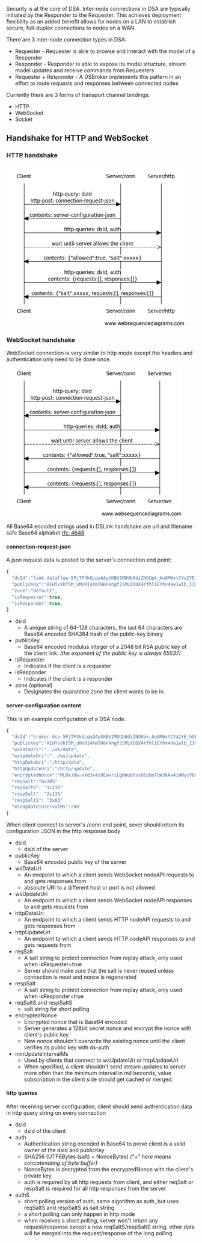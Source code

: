 Security is at the core of DSA. Inter-node connections in DSA are typically initiated by the Responder to the Requester. This achieves deployment flexibility as an added benefit allows for nodes on a LAN to establish secure, full-duplex connections to nodes on a WAN.

There are 3 inter-node connection types in DSA:

* Requester - Requester is able to browse and interact with the model of a Responder
* Responder - Responder is able to expose its model structure, stream model updates and receive commands from Requesters
* Requester + Responder - A DSBroker implements this pattern in an effort to route requests and responses between connected nodes

Currently there are 3 forms of transport channel bindings:

* HTTP
* WebSocket
* Socket


## Handshake for HTTP and WebSocket
### HTTP handshake 
![](https://raw.githubusercontent.com/IOT-DSA/docs/master/images/http_handshake.png)

### WebSocket handshake
WebSocket connection is very similar to http mode except the headers and authentication only need to be done once.
![](https://raw.githubusercontent.com/IOT-DSA/docs/master/images/ws_handshake.png)

All Base64 encoded strings used in DSLink handshake are url and filename safe Base64 alphabet [rfc-4648](https://tools.ietf.org/html/rfc4648)
#### connection-request-json
A json request data is posted to the server's connection end point:
```javascript
{
  "dsId":"link-dataflow-5PjTP4kGLqxAAykKBU1MDUb0diZNOUpk_Au8MWxtCYa2YE_hOFaC8eAO6zz6FC0e",
  "publicKey":"AIHYvVkY5M_uMsRI4XmTH6nkngf2lMLXOOX4rfhliEYhv4Hw1wlb_I39Q5cw6a9zHSvonI8ZuG73HWLGKVlDmHGbYHWsWsXgrAouWt5H3AMGZl3hPoftvs0rktVsq0L_pz2Cp1h_7XGot87cLah5IV-AJ5bKBBFkXHOqOsIiDXNFhHjSI_emuRh01LmaN9_aBwfkyNq73zP8kY-hpb5mEG-sIcLvMecxsVS-guMFRCk_V77AzVCwOU52dmpfT5oNwiWhLf2n9A5GVyFxxzhKRc8NrfSdTFzKn0LvDPM29UDfzGOyWpfJCwrYisrftC3QbBD7e0liGbMCN5UgZsSssOk=",
  "zone":"default",
  "isRequester":true,
  "isResponder":true,
}
```
 - dsId
     - A unique string of 64-128 characters, the last 64 characters are Base64 encoded SHA384 hash of the public-key binary
 - publicKey
     - Base64 encoded modulus integer of a 2048 bit RSA public key of the client link. *(the exponent of the public key is always 65537)*
 - isRequester
     - Indicates if the client is a requester
 - isResponder
     - Indicates if the client is a responder
 - zone (optional)
     - Designates the quarantine zone the client wants to be in.

#### server-configuration content
This is an example configuration of a DSA node.     
```javascript
{
  "dsId":"broker-dsa-5PjTP4kGLqxAAykKBU1MDUb0diZNOUpk_Au8MWxtCYa2YE_hOFaC8eAO6zz6FC0e",
  "publicKey":"AIHYvVkY5M_uMsRI4XmTH6nkngf2lMLXOOX4rfhliEYhv4Hw1wlb_I39Q5cw6a9zHSvonI8ZuG73HWLGKVlDmHGbYHWsWsXgrAouWt5H3AMGZl3hPoftvs0rktVsq0L_pz2Cp1h_7XGot87cLah5IV-AJ5bKBBFkXHOqOsIiDXNFhHjSI_emuRh01LmaN9_aBwfkyNq73zP8kY-hpb5mEG-sIcLvMecxsVS-guMFRCk_V77AzVCwOU52dmpfT5oNwiWhLf2n9A5GVyFxxzhKRc8NrfSdTFzKn0LvDPM29UDfzGOyWpfJCwrYisrftC3QbBD7e0liGbMCN5UgZsSssOk=",
  "wsDataUri":"../ws/data",
  "wsUpdateUri":"../ws/update",
  "httpDataUri":"/http/data",
  "httpUpdateUri":"/http/update",
  "encryptedNonce":"MLbkJdw-eXdJe4zOEwwriEgNWuOtvsOIoBoTqW3kAx4iWMycVbn04zYSyKLtY6NeRaMY1I09-v2E_gDjRyMNSe04YCWp7KWmuWIGYRiFHwmNF9qSMI99NqxB0HJ768Rj_tLVbtbouUPiWn5oscpJTxbf7QklWsBZ6p0vC745sQbzwgBDsdXhiyiXek3FHQPJBEHBlkmiDEo5_j7_Y2FYvSeENyyoSfH2NmVgrKU5y1TGrLW6lz_5UfSH0PIEGhkNHzzBnDzR5Cka0-Rhqalvh2ygObYVXHlNihe7cZECYYSXqUkkO88y9MTr_aZYtGERjEzfsvDFtdE55gSahHM2Cw==",
  "reqSalt":"0x205"
  "reqSaltS": "1x218"
  "respSalt": "2x135"
  "respSaltS": "3x63"
  "minUpdateIntervalMs":200
}
```
When client connect to server's /conn end point, sever should return its configuration JSON in the http response body

 - dsId
    - dsId of the server
 - publicKey
    - Base64 encoded public key of the server
 - wsDataUri
    - An endpoint to which a client sends WebSocket nodeAPI requests to and gets responses from
    - absolute URI to a different host or port is not allowed
 - wsUpdateUri
    - An endpoint to which a client sends WebSocket nodeAPI responses to and gets requests from
 - httpDataUri
    - An endpoint to which a client sends HTTP nodeAPI requests to and gets responses from
 - httpUpdateUri
    - An endpoint to which a client sends HTTP nodeAPI responses to and gets requests from
 - reqSalt
    - A salt string to protect connection from replay attack, only used when isRequester=true
    - Server should make sure that the salt is never reused unless connection is reset and nonce is regenerated
 - respSalt
    - A salt string to protect connection from replay attack, only used when isResponder=true
 - reqSaltS and respSaltS
    - salt string for short polling
 - encryptedNonce
    - Encrypted nonce that is Base64 encoded
    - Server generates a 128bit secret nonce and encrypt the nonce with client's public key
    - New nonce shouldn't overwrite the existing nonce until the client verifies its public key with ds-auth
 - minUpdateIntervalMs
    - Used by clients that connect to wsUpdateUri or httpUpdateUri
    - When specified, a client shouldn't send stream updates to server more often than the minimum interval in milliseconds, value subscription in the client side should get cached or merged.

#### http queries
After receiving server configuration, client should send authentication data in http query string on every connection
 - dsId
    - dsId of the client
 - auth
    - Authentication string encoded in Base64 to prove client is a valid owner of the dsId and publicKey
    - SHA256 (UTF8Bytes (salt) + NonceBytes) *("+" here means concatenating of byte buffer)*
    - NonceBytes is decrypted from the encryptedNonce with the client's private key
    - auth is required by all http requests from client, and either reqSalt or respSalt is required for all http responses from the server
 - authS
    - short polling version of auth, same algorithm as auth, but uses reqSaltS and respSaltS as salt string
    - a short polling can only happen in http mode
    - when receives a short polling, server won't return any request/response except a new reqSaltS/respSaltS string, other data will be merged into the request/response of the long polling